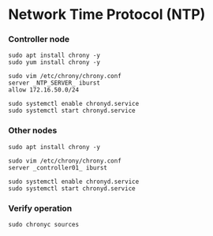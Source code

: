Network Time Protocol (NTP)
============================

### Controller node
```shell
sudo apt install chrony -y
sudo yum install chrony -y
```

```shell
sudo vim /etc/chrony/chrony.conf
server _NTP_SERVER_ iburst
allow 172.16.50.0/24
```

```shell
sudo systemctl enable chronyd.service
sudo systemctl start chronyd.service
```


### Other nodes
```shell
sudo apt install chrony -y
```

```shell
sudo vim /etc/chrony/chrony.conf
server _controller01_ iburst
```

```shell
sudo systemctl enable chronyd.service
sudo systemctl start chronyd.service
```

### Verify operation
```shell
sudo chronyc sources
```

